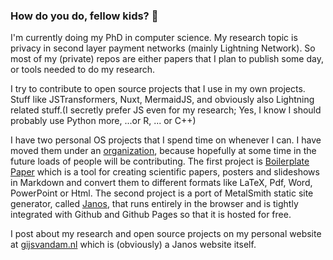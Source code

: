 ### How do you do, fellow kids? 👋

<!--
**gijswijs/gijswijs** is a ✨ _special_ ✨ repository because its `README.md` (this file) appears on your GitHub profile.

Here are some ideas to get you started:

- 🔭 I’m currently working on ...
- 🌱 I’m currently learning ...
- 👯 I’m looking to collaborate on ...
- 🤔 I’m looking for help with ...
- 💬 Ask me about ...
- 📫 How to reach me: ...
- 😄 Pronouns: ...
- ⚡ Fun fact: ...
-->

I'm currently doing my PhD in computer science. My research topic is privacy in second layer payment networks (mainly Lightning Network). So most of my (private) repos are either papers that I plan to publish some day, or tools needed to do my research.

I try to contribute to open source projects that I use in my own projects. Stuff like JSTransformers, Nuxt, MermaidJS, and obviously also Lightning related stuff.(I secretly prefer JS even for my research; Yes, I know I should probably use Python more, ...or R, ... or C++)

I have two personal OS projects that I spend time on whenever I can. I have moved them under an [organization](https://github.com/neumannjs "NeumannJS"), because hopefully at some time in the future loads of people will be contributing. The first project is [Boilerplate Paper](https://github.com/neumannjs/boilerplate-paper "creating scientific papers, posters and presentations in markdown and convert them to LaTeX, PDF, Powerpoint and HTML with Boilerplate Paper") which is a tool for creating scientific papers, posters and slideshows in Markdown and convert them to different formats like LaTeX, Pdf, Word, PowerPoint or Html. The second project is a port of MetalSmith static site generator, called [Janos](https://github.com/neumannjs/Janos "Janos, Browser based Static Site Generator that runs on Github Pages"),  that runs entirely in the browser and is tightly integrated with Github and Github Pages so that it is hosted for free.

I post about my research and open source projects on my personal website at [gijsvandam.nl](https://www.gijsvandam.nl "Gijs van Dam's personal website") which is (obviously) a Janos website itself.
